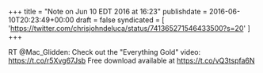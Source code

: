 +++
title = "Note on Jun 10 EDT 2016 at 16:23"
publishdate = 2016-06-10T20:23:49+00:00
draft = false
syndicated = [ 'https://twitter.com/chrisjohndeluca/status/741365271546433500?s=20' ]
+++

RT @Mac_Glidden: Check out the "Everything Gold" video: https://t.co/r5Xvg67Jsb Free download available at https://t.co/vQ3tspfa6N
